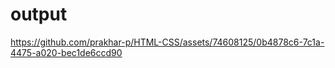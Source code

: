 # output

https://github.com/prakhar-p/HTML-CSS/assets/74608125/0b4878c6-7c1a-4475-a020-bec1de6ccd90

